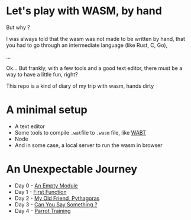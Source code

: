 # Let's play with WASM, by hand

But why ? 

I was always told that the wasm was not made to be written by hand, that you had to go through an intermediate language (like Rust, C, Go),

... 

Ok... But frankly, with a few tools and a good text editor, there must be a way to have a little fun, right?

This repo is a kind of diary of my trip with wasm, hands dirty


# A minimal setup
- A text editor
- Some tools to compile `.wat`file to `.wasm` file, like [WABT](https://github.com/WebAssembly/wabt)
- Node
- And in some case, a local server to run the wasm in browser


# An Unexpectable Journey
- Day 0 - [An Empty Module](https://github.com/LittleB0xes/wasm-playground/tree/main/day_0)
- Day 1 - [First Function](https://github.com/LittleB0xes/wasm-playground/tree/main/day_1)
- Day 2 - [My Old Friend, Pythagoras](https://github.com/LittleB0xes/wasm-playground/tree/main/day_2)
- Day 3 - [Can You Say Something ?](https://github.com/LittleB0xes/wasm-playground/tree/main/day_3)
- Day 4 - [Parrot Training](https://github.com/LittleB0xes/wasm-playground/tree/main/day_4)

